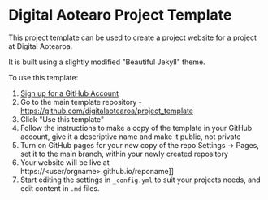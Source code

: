 # Digital Aotearo Project Template

This project template can be used to create a project website for a project at Digital Aotearoa. 

It is built using a slightly modified "Beautiful Jekyll" theme.

To use this template:

1. [Sign up for a GitHub Account](https://github.com/)
2. Go to the main template repository - https://github.com/digitalaotearoa/project_template
3. Click "Use this template" 
4. Follow the instructions to make a copy of the template in your GitHub account, give it a descriptive name and make it public, not private
5. Turn on GitHub pages for your new copy of the repo Settings -> Pages, set it to the main branch, within your newly created repository
6. Your website will be live at https://<user/orgname>.github.io/reponame]]
7. Start editing the settings in `_config.yml` to suit your projects needs, and edit content in `.md` files. 

